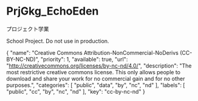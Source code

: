 # PrjGkg_EchoEden
プロジェクト学業

School Project. Do not use in production.

{
    "name": "Creative Commons Attribution-NonCommercial-NoDerivs (CC-BY-NC-ND)",
    "priority": 1,
    "available": true,
    "url": "http://creativecommons.org/licenses/by-nc-nd/4.0/",
    "description": "The most restrictive creative commons license. This only allows people to download and share your work for no commercial gain and for no other purposes.",
    "categories": [
        "public",
        "data",
        "by",
        "nc",
        "nd"
    ],
    "labels": [
        "public",
        "cc",
        "by",
        "nc",
        "nd"
    ],
    "key": "cc-by-nc-nd"
}
